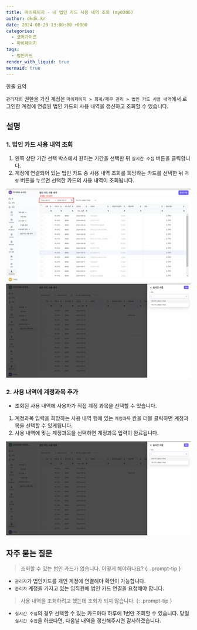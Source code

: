 ```yaml
---
title: 마이페이지 - 내 법인 카드 사용 내역 조회 (my0200)
author: dkdk.kr
date: 2024-08-29 13:00:00 +0800
categories:
  - 코어가이드
  - 마이페이지
tags:
  - 법인카드
render_with_liquid: true
mermaid: true
---
```

한줄 요약

`관리자`외 권한을 가진 계정은 `마이페이지 > 회계/재무 관리 > 법인 카드 사용 내역`에서 로그인한 계정에 연결된 법인 카드의 사용 내역을 갱신하고 조회할 수 있습니다.

## 설명

### 1. 법인 카드 사용 내역 조회
1. 왼쪽 상단 기간 선택 박스에서 원하는 기간을 선택한 뒤 `실시간 수집` 버튼을 클릭합니다.
2. 계정에 연결되어 있는 법인 카드 중 사용 내역 조회를 희망하는 카드를 선택한 뒤 `저장` 버튼을 누르면 선택한 카드의 사용 내역이 조회됩니다.

![개인법인카드기간선택](assets/img/Pasted%20image%2020240923095732.png)
![개인카드선택](assets/img/Pasted%20image%2020240923095758.png)

### 2. 사용 내역에 계정과목 추가
- 조회된 사용 내역에 사용자가 직접 계정 과목을 선택할 수 있습니다.

1. 계정과목 입력을 희망하는 사용 내역 행에 있는 `계정과목` 칸을 더블 클릭하면 계정과목을 선택할 수 있게됩니다.
2. 사용 내역에 맞는 계정과목을 선택하면 계정과목 입력이 완료됩니다. 

![계정과목선택](assets/img/Pasted%20image%2020240923095813.png)

## 자주 묻는 질문

> 조회할 수 있는 법인 카드가 없습니다. 어떻게 해야하나요? 
{: .prompt-tip }

- `관리자`가 법인카드를 개인 계정에 연결해야 확인이 가능합니다.
- `관리자` 계정을 가지고 있는 임직원에 법인 카드 연결을 요청해야 합니다.

> 사용 내역을 조회하려고 했는데 조회가 되지 않습니다. 
{: .prompt-tip }

- `실시간 수집`의 경우 선택할 수 있는 카드마다 하루에 1번만 조회할 수 있습니다. 당일 `실시간 수집`을 하셨다면, 다음날 내역을 갱신해주시면 감사하겠습니다. 


